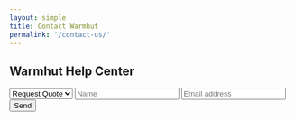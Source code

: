 ```yaml
---
layout: simple
title: Contact Warmhut
permalink: '/contact-us/'
---
```

<section class = 'sasa insight whole'>
  <div class = 'widget'>
    <div class = 'continue previous'><i class = 'icon icon-cancel'></i></div>
    <div class = 'piece'>
      <h1>Warmhut Help Center</h1>
      <form action = 'https://formspree.io/support@warmhutgroup.com' method = 'POST' id = 'enquire'>
        <select name="sources" id="sources" class="custom-select sources" placeholder="Choose Subject">
          <option value = 'Request Quote'>Request Quote</option>
          <option value = 'Subscribe'>Subscribe</option>
        </select>
        <input type = 'text' name = 'name' id = 'name' placeholder = 'Name' required>
        <input type = 'email' name = 'email' id = 'email' placeholder = 'Email address' required>
        <input type = 'submit' class = 'submit' value = 'Send'> 
      </form>
    </div>
  </div>
</section>